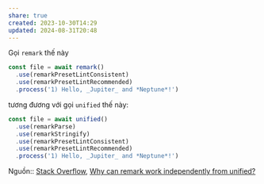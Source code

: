 ```yaml
---
share: true
created: 2023-10-30T14:29
updated: 2024-08-31T20:48
---
```

Gọi `remark` thế này
```js
const file = await remark()
  .use(remarkPresetLintConsistent)
  .use(remarkPresetLintRecommended)
  .process('1) Hello, _Jupiter_ and *Neptune*!')
```

tương đương với gọi `unified` thế này:
```js
const file = await unified()
  .use(remarkParse)
  .use(remarkStringify)
  .use(remarkPresetLintConsistent)
  .use(remarkPresetLintRecommended)
  .process('1) Hello, _Jupiter_ and *Neptune*!')
```

Nguồn:: [Stack Overflow](../../../../%E2%9C%8D%EF%B8%8FL%E1%BA%ADp%20tr%C3%ACnh/%CE%9E%20Ngu%E1%BB%93n%20v%C3%A0%20t%C3%A0i%20nguy%C3%AAn%20h%E1%BB%97%20tr%E1%BB%A3/%CE%9E%20Ngu%E1%BB%93n/Stack%20Overflow.md), [Why can remark work independently from unified?](https://stackoverflow.com/a/78913256/3416774)